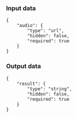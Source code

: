 ### Input data

```
{
	"audio": {
		"type": "url",
		"hidden": false,
		"required": true
	}
}
```


### Output data

```
{
	"result": {
		"type": "string",
		"hidden": false,
		"required": true
	}
}
```
